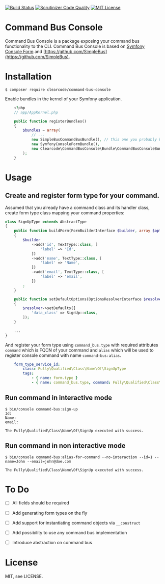[![Build Status](https://travis-ci.org/ClearcodeHQ/command-bus-console.svg?branch=master)](https://travis-ci.org/ClearcodeHQ/command-bus-console)
[![Scrutinizer Code Quality](https://scrutinizer-ci.com/g/ClearcodeHQ/command-bus-console/badges/quality-score.png?b=master)](https://scrutinizer-ci.com/g/ClearcodeHQ/command-bus-console/?branch=master)
[![MIT License](https://img.shields.io/packagist/l/clearcode/command-bus-console.svg)](https://github.com/ClearcodeHQ/command-bus-console/blob/master/LICENSE)

# Command Bus Console

Command Bus Console is a package exposing your command bus functionality to the CLI.
Command Bus Console is based on [Symfony Console Form](https://github.com/matthiasnoback/symfony-console-form)
and [https://github.com/SimpleBus](https://github.com/SimpleBus). 

# Installation

```console
$ composer require clearcode/command-bus-console
```

Enable bundles in the kernel of your Symfony application.

```php
    <?php
    // app/AppKernel.php

    public function registerBundles()
    {
        $bundles = array(
            // ...
            new SimpleBusCommandBusBundle(), // this one you probably have already registered
            new SymfonyConsoleFormBundle(),
            new Clearcode\CommandBusConsole\Bundle\CommandBusConsoleBundle(),
        );
    }
```

# Usage

## Create and register form type for your command.

Assumed that you already have a command class and its handler class, create form type class mapping your command properties:

```php
class SignUpType extends AbstractType
{
    public function buildForm(FormBuilderInterface $builder, array $options)
    {
        $builder
            ->add('id', TextType::class, [
                'label' => 'Id',
            ])
            ->add('name', TextType::class, [
                'label' => 'Name',
            ])
            ->add('email', TextType::class, [
                'label' => 'email',
            ])
        ;
    }

    public function setDefaultOptions(OptionsResolverInterface $resolver)
    {
        $resolver->setDefaults([
            'data_class' => SignUp::class,
        ]);
    }

    ...
}
```

And register your form type using `command_bus.type` with required attributes `command` which is FQCN of your command
and `alias` which will be used to register console command with name `command-bus:alias`.

```yaml
    form_type_service_id:
        class: Fully\Qualified\Class\Name\Of\SignUpType
        tags:
            - { name: form.type }
            - { name: command_bus.type, command: Fully\Qualified\Class\Name\Of\SignUp, alias: sign-up }
```

## Run command in interactive mode

```console
$ bin/console command-bus:sign-up
Id:
Name:
email:

The Fully\Qualified\Class\Name\Of\SignUp executed with success.
```

## Run command in non interactive mode

```console
$ bin/console command-bus:alias-for-command --no-interaction --id=1 --name=John --email=john@doe.com

The Fully\Qualified\Class\Name\Of\SignUp executed with success.
```

# To Do
- [ ] All fields should be required
- [ ] Add generating form types on the fly
- [ ] Add support for instantiating command objects via `__construct`
- [ ] Add possibility to use any command bus implementation
 - [ ] Introduce abstraction on command bus


# License

MIT, see LICENSE.
